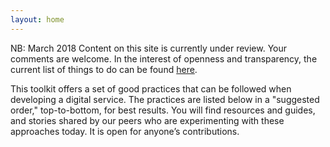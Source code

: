 ```yaml
---
layout: home
---
```


NB: March 2018 Content on this site is currently under review. Your comments are welcome. In the interest of openness and transparency, the current list of things to do can be found [here](https://trello.com/b/DgdSyCo7/digital-guide-2).

This toolkit offers a set of good practices that can be followed when developing a digital service. The practices are listed below in a "suggested order," top-to-bottom, for best results. You will find resources and guides, and stories shared by our peers who are experimenting with these approaches today. It is open for anyone’s contributions.
